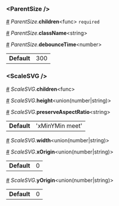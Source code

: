 <h3 id="parentsize-">&lt;ParentSize /&gt;</h3>



<a id="#ParentSize__children" name="ParentSize__children" href="#ParentSize__children">#</a> *ParentSize*.**children**&lt;func&gt; `required` 

<a id="#ParentSize__className" name="ParentSize__className" href="#ParentSize__className">#</a> *ParentSize*.**className**&lt;string&gt;  

<a id="#ParentSize__debounceTime" name="ParentSize__debounceTime" href="#ParentSize__debounceTime">#</a> *ParentSize*.**debounceTime**&lt;number&gt;  <table><tr><td><strong>Default</strong></td><td>300</td></td></table>

<h3 id="scalesvg-">&lt;ScaleSVG /&gt;</h3>



<a id="#ScaleSVG__children" name="ScaleSVG__children" href="#ScaleSVG__children">#</a> *ScaleSVG*.**children**&lt;func&gt;  

<a id="#ScaleSVG__height" name="ScaleSVG__height" href="#ScaleSVG__height">#</a> *ScaleSVG*.**height**&lt;union(number|string)&gt;  

<a id="#ScaleSVG__preserveAspectRatio" name="ScaleSVG__preserveAspectRatio" href="#ScaleSVG__preserveAspectRatio">#</a> *ScaleSVG*.**preserveAspectRatio**&lt;string&gt;  <table><tr><td><strong>Default</strong></td><td>'xMinYMin meet'</td></td></table>

<a id="#ScaleSVG__width" name="ScaleSVG__width" href="#ScaleSVG__width">#</a> *ScaleSVG*.**width**&lt;union(number|string)&gt;  

<a id="#ScaleSVG__xOrigin" name="ScaleSVG__xOrigin" href="#ScaleSVG__xOrigin">#</a> *ScaleSVG*.**xOrigin**&lt;union(number|string)&gt;  <table><tr><td><strong>Default</strong></td><td>0</td></td></table>

<a id="#ScaleSVG__yOrigin" name="ScaleSVG__yOrigin" href="#ScaleSVG__yOrigin">#</a> *ScaleSVG*.**yOrigin**&lt;union(number|string)&gt;  <table><tr><td><strong>Default</strong></td><td>0</td></td></table>
